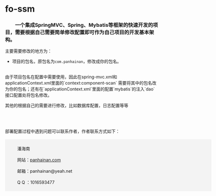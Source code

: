 # fo-ssm
### &emsp;&emsp;一个集成SpringMVC、Spring、Mybatis等框架的快速开发的项目，需要根据自己需要简单修改配置即可作为自己项目的开发基本架构。  


主要需要修改的地方为：<br/>


- 项目的包名，原包名为`com.panhainan`，修改成你的包名。
<br/>
由于项目包名在配置中需要使用，因此在spring-mvc.xml和applicationContext.xml里面的`context:component-scan` 需要将其中的包名改为你的包名；还有在`applicationContext.xml`里面的配置`mybatis`的注入`dao`接口配置处将包名修改。  

其他的根据自己的需要进行修改，比如数据库配置，日志配置等等

<br/>
<br/>
<br/>
部署配置过程中遇到问题可以联系作者，作者联系方式如下：<br/><br/>
<div style="background-color: #F3F3F3;
        width: 600px;
        padding: 20px 40px;">
    潘海南 <br/><br/>
    网站：<a href="http://www.panhainan.com" target="_blank">panhainan.com</a> <br/><br/>
    邮箱：panhainan@yeah.net <br/><br/>
    Q Q ：1016593477 <br/>
</div>


